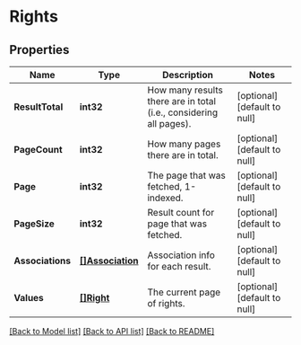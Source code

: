 # Rights

## Properties
Name | Type | Description | Notes
------------ | ------------- | ------------- | -------------
**ResultTotal** | **int32** | How many results there are in total (i.e., considering all pages). | [optional] [default to null]
**PageCount** | **int32** | How many pages there are in total. | [optional] [default to null]
**Page** | **int32** | The page that was fetched, 1-indexed. | [optional] [default to null]
**PageSize** | **int32** | Result count for page that was fetched. | [optional] [default to null]
**Associations** | [**[]Association**](Association.md) | Association info for each result. | [optional] [default to null]
**Values** | [**[]Right**](Right.md) | The current page of rights. | [optional] [default to null]

[[Back to Model list]](../README.md#documentation-for-models) [[Back to API list]](../README.md#documentation-for-api-endpoints) [[Back to README]](../README.md)


